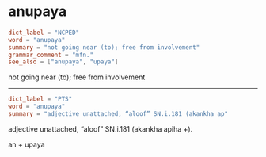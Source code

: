 # anupaya

``` toml
dict_label = "NCPED"
word = "anupaya"
summary = "not going near (to); free from involvement"
grammar_comment = "mfn."
see_also = ["anūpaya", "upaya"]
```

not going near (to); free from involvement

--------------------

``` toml
dict_label = "PTS"
word = "anupaya"
summary = "adjective unattached, “aloof” SN.i.181 (akankha ap"
```

adjective unattached, “aloof” SN.i.181 (akankha apiha \+).

an \+ upaya

